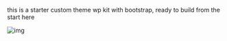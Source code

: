 this is a starter custom theme wp kit with bootstrap, ready to build from the start here

![img](http://imgur.com/a/YVVbX.jpg)